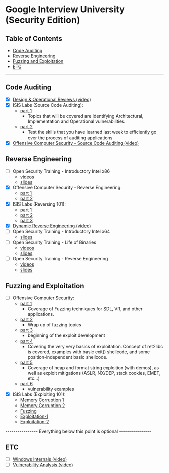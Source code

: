 # Google Interview University (Security Edition)

## Table of Contents

- [Code Auditing](#code-auditing)
- [Reverse Engineering](#reverse-engineering)
- [Fuzzing and Exploitation](#fuzzing-and-exploitation)
- [ETC](#etc)

---

## Code Auditing
- [X] [Design & Operational Reviews (video)](https://vimeo.com/29082852)
- [X] ISIS Labs (Source Code Auditing):
    - [part 1](https://vimeo.com/30001189)
        - Topics that will be covered are Identifying Architectural, Implementation and Operational vulnerabilities.
    - [part 2](https://vimeo.com/29702192)
        - Test the skills that you have learned last week to efficiently go over the process of auditing applications
- [X] [Offensive Computer Security - Source Code Auditing (video)](https://youtu.be/MnmX911MqMU)

## Reverse Engineering
- [ ] Open Security Training - Introductory Intel x86
    - [videos](https://www.youtube.com/playlist?list=PL038BE01D3BAEFDB0)
    - [slides](http://opensecuritytraining.info/IntroX86_files/IntroX86_all_materials_with_pdf_1.zip)
- [X] Offensive Computer Security - Reverse Engineering:
    - [part 1](https://youtu.be/Pg8bmV9vcKg)
    - [part 2](https://youtu.be/Opz9xIYthD4)
- [X] ISIS Labs (Reversing 101):
    - [part 1](https://vimeo.com/6764570)
    - [part 2](https://vimeo.com/7177233)
    - [part 3](https://vimeo.com/7238091)
- [X] [Dynamic Reverse Engineering (video)](https://vimeo.com/30594548)
- [ ] Open Security Training - Introductory Intel x64
    - [slides](http://opensecuritytraining.info/IntroX86-64_files/IntroX86-64_AllMaterials_PDF_8-5-2015.zip)
- [ ] Open Security Training - Life of Binaries
    - [videos](https://www.youtube.com/playlist?list=PLUFkSN0XLZ-n_Na6jwqopTt1Ki57vMIc3)
    - [slides](http://opensecuritytraining.info/LifeOfBinaries_files/2012_LoB_all_1.zip)
- [ ] Open Security Training - Reverse Engineering
    - [videos](https://www.youtube.com/playlist?list=PLUFkSN0XLZ-nXcDG89jS9iqKBnNHmz7Qw)
    - [slides](http://opensecuritytraining.info/IntroductionToReverseEngineering_files/reclass_2014_1.zip)

## Fuzzing and Exploitation
- [ ] Offensive Computer Security:
    - [part 1](https://youtu.be/F4WC26_SpKA)
        - Coverage of Fuzzing techniques for SDL, VR, and other applications.
    - [part 2](https://youtu.be/kWmyGZsFc2c)
        - Wrap up of fuzzing topics
    - [part 3](https://youtu.be/1UzOTsvPYYg)
        - beginning of the exploit development
    - [part 4](https://youtu.be/jF1tQk270b0)
        - Covering the very very basics of exploitation. Concept of ret2libc is covered, examples with basic exit() shellcode, and some position-independent basic shellcode.
    - [part 5](https://youtu.be/lhAyUSM1hyA)
        - Coverage of heap and format string exploition (with demos), as well as exploit mitigations (ASLR, NX/DEP, stack cookies, EMET, etc...)
    - [part 6](https://youtu.be/JK0BsefRdJ0)
        - vulnerability examples
- [X] ISIS Labs (Exploiting 101):
    - [Memory Corruption 1](http://vimeo.com/31348274)
    - [Memory Corruption 2](https://vimeo.com/31831062)
    - [Fuzzing](https://vimeo.com/7574602)
    - [Exploitation-1](https://vimeo.com/16298629)
    - [Exploitation-2](https://vimeo.com/16304711)

---------------- Everything below this point is optional ----------------

## ETC
- [ ] [Windows Internals (video)](https://vimeo.com/49347561)
- [ ] [Vulnerability Analysis (video)](https://vimeo.com/49284329)
